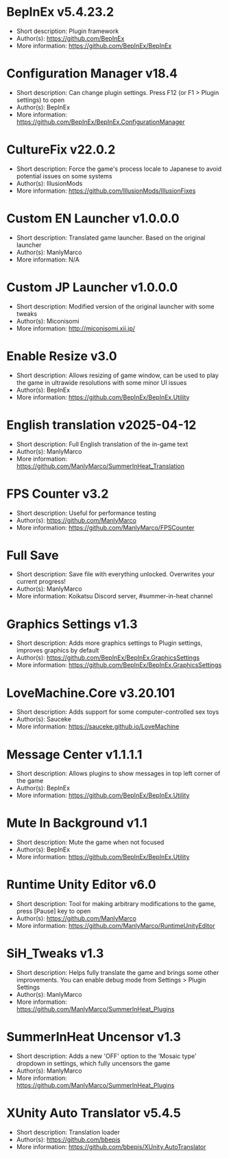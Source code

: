 # BepInEx v5.4.23.2
- Short description: Plugin framework
- Author(s):         https://github.com/BepInEx
- More information:  https://github.com/BepInEx/BepInEx

# Configuration Manager v18.4
- Short description: Can change plugin settings. Press F12 (or F1 > Plugin settings) to open
- Author(s):         BepInEx
- More information:  https://github.com/BepInEx/BepInEx.ConfigurationManager

# CultureFix v22.0.2
- Short description: Force the game's process locale to Japanese to avoid potential issues on some systems
- Author(s):         IllusionMods
- More information:  https://github.com/IllusionMods/IllusionFixes

# Custom EN Launcher v1.0.0.0
- Short description: Translated game launcher. Based on the original launcher
- Author(s):         ManlyMarco
- More information:  N/A

# Custom JP Launcher v1.0.0.0
- Short description: Modified version of the original launcher with some tweaks
- Author(s):         Miconisomi
- More information:  http://miconisomi.xii.jp/

# Enable Resize v3.0
- Short description: Allows resizing of game window, can be used to play the game in ultrawide resolutions with some minor UI issues
- Author(s):         BepInEx
- More information:  https://github.com/BepInEx/BepInEx.Utility

# English translation v2025-04-12
- Short description: Full English translation of the in-game text
- Author(s):         ManlyMarco
- More information:  https://github.com/ManlyMarco/SummerInHeat_Translation

# FPS Counter v3.2
- Short description: Useful for performance testing
- Author(s):         https://github.com/ManlyMarco
- More information:  https://github.com/ManlyMarco/FPSCounter

# Full Save
- Short description: Save file with everything unlocked. Overwrites your current progress!
- Author(s):         ManlyMarco
- More information:  Koikatsu Discord server, #summer-in-heat channel

# Graphics Settings v1.3
- Short description: Adds more graphics settings to Plugin settings, improves graphics by default
- Author(s):         https://github.com/BepInEx/BepInEx.GraphicsSettings
- More information:  https://github.com/BepInEx/BepInEx.GraphicsSettings

# LoveMachine.Core v3.20.101
- Short description: Adds support for some computer-controlled sex toys
- Author(s):         Sauceke
- More information:  https://sauceke.github.io/LoveMachine

# Message Center v1.1.1.1
- Short description: Allows plugins to show messages in top left corner of the game
- Author(s):         BepInEx
- More information:  https://github.com/BepInEx/BepInEx.Utility

# Mute In Background v1.1
- Short description: Mute the game when not focused
- Author(s):         BepInEx
- More information:  https://github.com/BepInEx/BepInEx.Utility

# Runtime Unity Editor v6.0
- Short description: Tool for making arbitrary modifications to the game, press [Pause] key to open
- Author(s):         https://github.com/ManlyMarco
- More information:  https://github.com/ManlyMarco/RuntimeUnityEditor

# SiH_Tweaks v1.3
- Short description: Helps fully translate the game and brings some other improvements. You can enable debug mode from Settings > Plugin Settings
- Author(s):         ManlyMarco
- More information:  https://github.com/ManlyMarco/SummerInHeat_Plugins

# SummerInHeat Uncensor v1.3
- Short description: Adds a new 'OFF' option to the 'Mosaic type' dropdown in settings, which fully uncensors the game
- Author(s):         ManlyMarco
- More information:  https://github.com/ManlyMarco/SummerInHeat_Plugins

# XUnity Auto Translator v5.4.5
- Short description: Translation loader
- Author(s):         https://github.com/bbepis
- More information:  https://github.com/bbepis/XUnity.AutoTranslator

